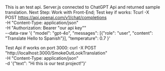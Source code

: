 This is an test api. Server.js connected to ChatGPT Api and returned sample translation. 
Next Step: Work with Front-End; 
Test key if works:
Tcurl -X POST https://api.openai.com/v1/chat/completions \
  -H "Content-Type: application/json" \
  -H "Authorization: Bearer "our api key"" \
  --data-raw '{
    "model": "gpt-4o",
    "messages": [{"role": "user", "content": "Translate Hello to Spanish"}],
    "temperature": 0.7
  }'

Test Api if works on port 3000:
curl -X POST "http://localhost:3000/SmokeOutLookTranslation" \
-H "Content-Type: application/json" \
-d '{"text": "Hi this is our test project!"}'   